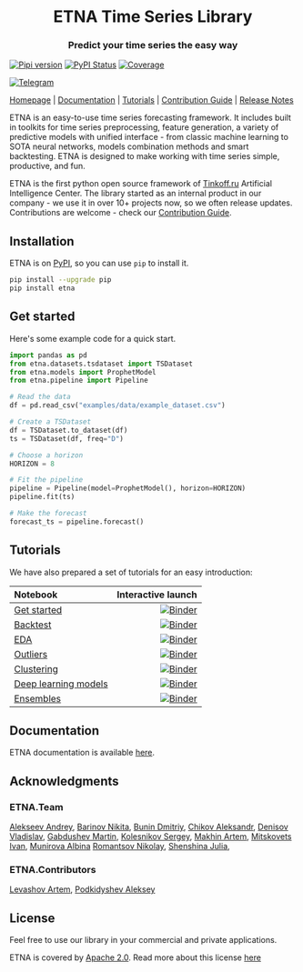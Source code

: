 <h1 align="center">ETNA Time Series Library</h1>
<h3 align="center">Predict your time series the easy way</h3>

[![Pipi version](https://img.shields.io/pypi/v/etna.svg)](https://pypi.org/project/etna/)
[![PyPI Status](https://static.pepy.tech/personalized-badge/etna?period=total&units=international_system&left_color=grey&right_color=green&left_text=Downloads)](https://pepy.tech/project/etna)
[![Coverage](https://img.shields.io/codecov/c/github/tinkoff-ai/etna)](https://codecov.io/gh/tinkoff-ai/etna)

[![Telegram](https://img.shields.io/badge/channel-telegram-blue)](https://t.me/etna_support)

[Homepage](https://etna.tinkoff.ru) |
[Documentation](https://etna-docs.netlify.app/) |
[Tutorials](https://github.com/tinkoff-ai/etna/tree/master/examples) | 
[Contribution Guide](https://github.com/tinkoff-ai/etna/blob/master/CONTRIBUTING.md) |
[Release Notes](https://github.com/tinkoff-ai/etna/releases)

  
ETNA is an easy-to-use time series forecasting framework. 
It includes built in toolkits for time series preprocessing, feature generation, 
a variety of predictive models with unified interface - from classic machine learning
to SOTA neural networks, models combination methods and smart backtesting.
ETNA is designed to make working with time series simple, productive, and fun. 

ETNA is the first python open source framework of 
[Tinkoff.ru](https://www.tinkoff.ru/eng/)
Artificial Intelligence Center. 
The library started as an internal product in our company - 
we use it in over 10+ projects now, so we often release updates. 
Contributions are welcome - check our [Contribution Guide](https://github.com/tinkoff-ai/etna/blob/master/CONTRIBUTING.md).



## Installation 

ETNA is on [PyPI](https://pypi.org/project/etna), so you can use `pip` to install it.

```bash
pip install --upgrade pip
pip install etna
```


## Get started 
Here's some example code for a quick start.
```python
import pandas as pd
from etna.datasets.tsdataset import TSDataset
from etna.models import ProphetModel
from etna.pipeline import Pipeline

# Read the data
df = pd.read_csv("examples/data/example_dataset.csv")

# Create a TSDataset
df = TSDataset.to_dataset(df)
ts = TSDataset(df, freq="D")

# Choose a horizon
HORIZON = 8

# Fit the pipeline
pipeline = Pipeline(model=ProphetModel(), horizon=HORIZON)
pipeline.fit(ts)

# Make the forecast
forecast_ts = pipeline.forecast()
```

## Tutorials
We have also prepared a set of tutorials for an easy introduction:

| Notebook     | Interactive launch  |
|:----------|------:|
| [Get started](https://github.com/tinkoff-ai/etna/tree/master/examples/get_started.ipynb) | [![Binder](https://mybinder.org/badge_logo.svg)](https://mybinder.org/v2/gh/tinkoff-ai/etna/master?filepath=examples/get_started.ipynb) |
| [Backtest](https://github.com/tinkoff-ai/etna/tree/master/examples/backtest.ipynb) | [![Binder](https://mybinder.org/badge_logo.svg)](https://mybinder.org/v2/gh/tinkoff-ai/etna/master?filepath=examples/backtest.ipynb) |
| [EDA](https://github.com/tinkoff-ai/etna/tree/master/examples/EDA.ipynb) | [![Binder](https://mybinder.org/badge_logo.svg)](https://mybinder.org/v2/gh/tinkoff-ai/etna/master?filepath=examples/EDA.ipynb) |
| [Outliers](https://github.com/tinkoff-ai/etna/tree/master/examples/outliers.ipynb) | [![Binder](https://mybinder.org/badge_logo.svg)](https://mybinder.org/v2/gh/tinkoff-ai/etna/master?filepath=examples/outliers.ipynb) |
| [Clustering](https://github.com/tinkoff-ai/etna/tree/master/examples/clustering.ipynb) | [![Binder](https://mybinder.org/badge_logo.svg)](https://mybinder.org/v2/gh/tinkoff-ai/etna/master?filepath=examples/clustering.ipynb) |
| [Deep learning models](https://github.com/tinkoff-ai/etna/tree/master/examples/NN_examples.ipynb) | [![Binder](https://mybinder.org/badge_logo.svg)](https://mybinder.org/v2/gh/tinkoff-ai/etna/master?filepath=examples/NN_examples.ipynb) |
| [Ensembles](https://github.com/tinkoff-ai/etna/tree/master/examples/ensembles.ipynb) | [![Binder](https://mybinder.org/badge_logo.svg)](https://mybinder.org/v2/gh/tinkoff-ai/etna/master?filepath=examples/ensembles.ipynb) |

## Documentation
ETNA documentation is available [here](https://etna-docs.netlify.app/).

## Acknowledgments

### ETNA.Team
[Alekseev Andrey](https://github.com/iKintosh),
[Barinov Nikita](https://github.com/diadorer),
[Bunin Dmitriy](https://github.com/Mr-Geekman),
[Chikov Aleksandr](https://github.com/alex-hse-repository),
[Denisov Vladislav](https://github.com/v-v-denisov),
[Gabdushev Martin](https://github.com/martins0n),
[Kolesnikov Sergey](https://github.com/Scitator),
[Makhin Artem](https://github.com/Ama16),
[Mitskovets Ivan](https://github.com/imitskovets),
[Munirova Albina](https://github.com/albinamunirova)
[Romantsov Nikolay](https://github.com/WinstonDovlatov),
[Shenshina Julia](https://github.com/julia-shenshina),

### ETNA.Contributors
[Levashov Artem](https://github.com/soft1q),
[Podkidyshev Aleksey](https://github.com/alekseyen)

## License

Feel free to use our library in your commercial and private applications.

ETNA is covered by [Apache 2.0](/LICENSE). 
Read more about this license [here](https://choosealicense.com/licenses/apache-2.0/)
